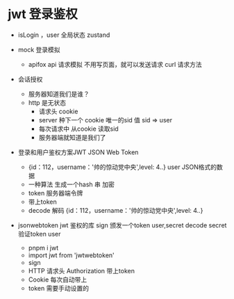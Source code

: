 # jwt 登录鉴权
- isLogin ，user 全局状态 zustand
- mock 登录模拟
    - apifox api 请求模拟
    不用写页面，就可以发送请求
    curl 请求方法

- 会话授权
    - 服务器知道我们是谁？
    - http 是无状态
        - 请求头 cookie
        - server 种下一个 cookie 唯一的sid 值 sid => user
        - 每次请求中 从cookie 读取sid
        - 服务器端就知道是我们了

- 登录和用户鉴权方案JWT JSON Web Token
    - {id：112，username：'帅的惊动党中央',level: 4..} user JSON格式的数据
    - 一种算法 生成一个hash 串 加密
    - token 服务器端令牌
    - 带上token
    - decode 解码
        {id：112，username：'帅的惊动党中央',level: 4..}
- jsonwebtoken
    jwt 鉴权的库
    sign 颁发一个token user,secret
    decode secret 验证token user
    - pnpm i jwt
    - import jwt from 'jwtwebtoken'
    - sign
    - HTTP 请求头 Authorization 带上token
    - Cookie 每次自动带上
    - token 需要手动设置的
